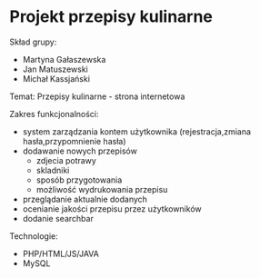 # Projekt przepisy kulinarne

Skład grupy:
- Martyna Gałaszewska
- Jan Matuszewski
- Michał Kassjański

Temat:
Przepisy kulinarne - strona internetowa

Zakres funkcjonalności:
- system zarządzania kontem użytkownika (rejestracja,zmiana hasła,przypomnienie hasła)
- dodawanie nowych przepisów
  - zdjecia potrawy
  - skladniki
  - sposób przygotowania
  - możliwość wydrukowania przepisu
- przeglądanie aktualnie dodanych
- ocenianie jakości przepisu przez użytkowników
- dodanie searchbar

Technologie:
- PHP/HTML/JS/JAVA
- MySQL
